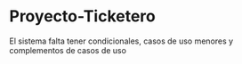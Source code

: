 # Proyecto-Ticketero
El sistema falta tener condicionales, casos de uso menores y complementos de casos de uso